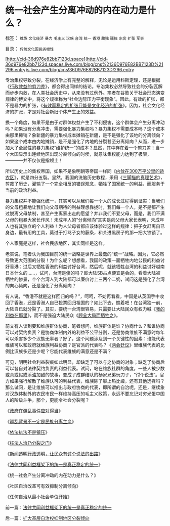 # 统一社会产生分离冲动的内在动力是什么？

标签： `维族` `文化经济` `暴力` `毛主义` `汉族` `台湾` `统一` `香港` `藏独` `疆独` `东突` `扩张` `军事` 

目录： `传统文化国民劣根性`

[http://cid-36d976e82bb7123d.space](http://cid-36d976e82bb7123d.spaces.live.com/blog/cns%2136D976E82BB7123D%21296.entry)s.live.com/blog/cns!36D976E82BB7123D!296.entry

专治集权导致分裂，在经济学上有完整的解释，无论是运用科斯定理，还是根据《[行政效益的剪刀差](../../../2009/5/25/行政效益剪刀差和保守主义：公权分立牵制不能减少腐败.md)》，都会得出同样的结论。专治集权必然导致社会的分裂瓦解而步步内敛，在人类社会历史中，从来没有过例外。笔者在谷歌关于社会形态演变规律的博文中，将这个规律称为“社会边际压力平衡现象”。因此，有效的扩张，都不是暴力的扩张，《[有效而稳定的扩张只能是文化经济的扩张](../../../2008/9/25/人类为什么要移民太空？人类为什么要移民？.md)》。因为，社会文化经济的扩张，才是对社会新旧个体产生正的效益。

换一个角度，如果不是由于对群体权益产生了不利侵害，这个群体会产生分离冲动吗？如果没有分离冲击，需要强化暴力集权吗？暴力集权不需要成本吗？这个成本由那里摊销？象新疆的暴力集权成本摊销在新疆，是不是强化了该地的分离倾向？如果这个成本由内地摊销，是不是强化了内地的分裂甚至分离倾向？从而，进一步加大了全局性的暴力集权“维护统一”的成本？显然，其中存在着一个剪刀差！当一个大国显示出连续地区出现分裂倾向的时侯，就意味集权能力达到了极限，————并不仅仅是指领土！

所以历史上的集权帝国，如果不是象明朝等帝国一样同《[内敛在300万平公里的适农区](../../../2008/11/20/300万适农区，2000年中国历史文明的含义.md)》，就是四分五裂。显然，我国的洗脑历史教程，采用《[三脚猫的真理艺术](../../../2009/7/10/三脚猫真理艺术.md)》，剪裁了历史，灌输了一个完全相反的错误观念，牺牲了国家统一的利益，而服务于当前的政治利益。

暴力集权并不能强化统一，其实可以从我们每一个人的成长过程得到证实：当我们的父母粗暴地让我们向父母期待的利益理想靠拢时，我们每一个人，是不是都产生过脱离父母禁制，甚至产生离家出走的愿望？并非我们不爱父母，而是，我们不满父母的粗暴大家长作风！未成年人的“分离倾向”其实是向父母大家长表明，未成年人也有其独立的个人利益！为人父母者都应该体验过这样的规律：把子女赶离自已身边，最有用的工具，莫过于打骂子女的藤条，和关进黑房子的那一把大铁锁了。

个人家庭是这样，社会民族地区，其实同样是这样。

老实说，笔者认为我国目前的统一战略是世界上最蠢的“统一”战略。因为，它必然导致更大范围的分裂！为什么呢？想想看，我国的政策一面牺牲内地公民的利益讨好香港；过后又牺牲香港的利益讨好台湾，然后呢，就该牺牲台湾的利益讨好越南日本什么的……，试问，台湾是傻的吗？趁大陆SB占点便宜是会的，看着大陆被牺牲的惨景，个个台湾人到大陆都可以廉价讨上三两个二奶，试问这是强化了台湾的向心倾向，还是强化了分离倾向？

有人说，“香港不就是这样回归的吗？”，呵呵，不妨再看看，中国是从英国手中收回了香港，还是香港人自已投票回归祖国的？如此下去，瞧着吧！在台湾独一前，大陆自已就分裂了。其实，要统一台湾很容易，只需要让大陆民众有权力喊《[我的利益在那里](../../../2009/6/1/台港内地经济往来要让大陆居民问“我的利益在那里”.md)》，而不是强迫大陆民众《[顾全大局而牺牲之](http://blog.sina.com.cn/s/blog_5563a64d0100cfes.html)》。

前文有人谈到要和维族群体协商，笔者想问，维族群体是谁？协商什么？和谁协商可以对契约负责？是协商体制内外的利益不公平分割，还是协商维族不满意时每年可以杀害多少个汉族无辜者？好了，这个问题涉及到一个关键性的因素：谁能代表维族可以和政府就维族利益协商？是官派的代表吗？《[两会廷议](../../../2009/3/16/欣赏两会代表们的之无私代议.md)》里维族代表的比例比汉族多还是少呢？它能代表维族的满意还是不满？

可见，明明社会利益裂痕如此明显，却缺乏了可以与之协商的对象；缺乏了协商后可以各自对法律契约负责的利益代表。试问，站在维族社群的角度，一些人被少数或真或假或添油加醋的故事，变成了成群结队的杨家兄弟玩刀子，“讨个说法”。官方如果强行解散了维族认可的利益代表，维族除了攀上热比娅，还有其他选择吗？那么试问，是让维族可以推出与政府协商的代表，即所谓的自治呢，还是，继续象对汉族体制外的农民市民一样维持高压的毛主义政策，永远不要忘记对穷光蛋中国人的阶级斗争，那个，更能令社会分裂呢？

《[政府在疆乱事件应对得当](../../../2009/7/11/政府在疆乱事件应对得当.md)》

《[疆乱背景不一定是民族分离主义](http://blog.sina.com.cn/s/blog_5563a64d0100dqjw.html)》

《[依法执法不是镇压](../../../2009/7/12/政府依法执法不是镇压.md)》

《[枉法人治乃分裂之门](../../../2009/7/12/枉法人治乃分裂之门.md)》

《[新闻透明行政透明，让民众有讨个说法的出路](http://blog.sina.com.cn/s/blog_5563a64d0100dqxa.html)》

《[法律共同利益框架下的统一是真正稳定的统一](../../../2009/7/12/法律共同利益框架下的统一是真正稳定的统一.md)》

《统一社会产生分离冲动的内在动力是什么？》

《社区自治改革可有效抑制分离倾向》

《任何自治从最小社会单位开始》

前一篇：[法律共同利益框架下的统一是真正稳定的统一](../../../2009/7/12/法律共同利益框架下的统一是真正稳定的统一.md)

后一篇：[扩大基层自治权抑制地区分裂倾向](../../../2009/7/13/扩大基层自治权抑制地区分裂倾向.md)